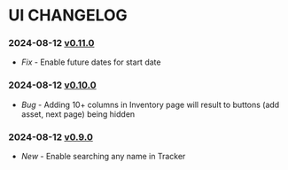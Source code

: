 # UI CHANGELOG

### 2024-08-12 [v0.11.0](https://connect.zoho.com/portal/intranet/task/623367000000561013)
- *Fix* - Enable future dates for start date

### 2024-08-12 [v0.10.0](https://connect.zoho.com/portal/intranet/task/623367000000480155)
- *Bug* - Adding 10+ columns in Inventory page will result to buttons (add asset, next page) being hidden

### 2024-08-12 [v0.9.0](https://connect.zoho.com/portal/intranet/task/623367000000586865)
- *New* - Enable searching any name in Tracker